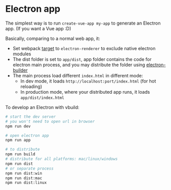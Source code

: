 # Electron app

The simplest way is to run `create-vue-app my-app` to generate an Electron app. (If you want a Vue app :D)

Basically, comparing to a normal web app, it:

- Set webpack [target](https://webpack.js.org/configuration/target/#target) to `electron-renderer` to exclude native electron modules
- The dist folder is set to `app/dist`, app folder contains the code for electron main process, and you may distribute the folder using [electron-builder](https://github.com/electron-userland/electron-builder)
- The main process load different `index.html` in different mode:
  - In dev mode, it loads `http://localhost:port/index.html` (for hot reloading)
  - In production mode, where your distributed app runs, it loads `app/dist/index.html`

To develop an Electron with vbuild:

```bash
# start the dev server
# you won't need to open url in browser
npm run dev

# open electron app
npm run app

# to distribute
npm run build
# distribute for all platforms: mac/linux/windows
npm run dist
# or separate process
npm run dist:win 
npm run dist:mac
npm run dist:linux
```
